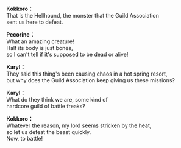 # 

  
**Kokkoro：**  
That is the Hellhound, the monster that the Guild Association  
sent us here to defeat.  
  
**Pecorine：**  
What an amazing creature!  
Half its body is just bones,  
so I can't tell if it's supposed to be dead or alive!  
  
**Karyl：**  
They said this thing's been causing chaos in a hot spring resort,  
but why does the Guild Association keep giving us these missions?  
  
**Karyl：**  
What do they think we are, some kind of  
hardcore guild of battle freaks?  
  
**Kokkoro：**  
Whatever the reason, my lord seems stricken by the heat,  
so let us defeat the beast quickly.  
 Now, to battle!  
